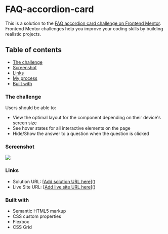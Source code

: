 # FAQ-accordion-card


This is a solution to the [FAQ accordion card challenge on Frontend Mentor](https://www.frontendmentor.io/challenges/faq-accordion-card-XlyjD0Oam). Frontend Mentor challenges help you improve your coding skills by building realistic projects. 

## Table of contents
  - [The challenge](#the-challenge)
  - [Screenshot](#screenshot)
  - [Links](#links)
  - [My process](#my-process)
  - [Built with](#built-with)
 


### The challenge

Users should be able to:

- View the optimal layout for the component depending on their device's screen size
- See hover states for all interactive elements on the page
- Hide/Show the answer to a question when the question is clicked

### Screenshot

![](./![image](https://user-images.githubusercontent.com/104263420/185856188-4bbdb94d-7d13-4d36-a769-c993b7f6102f.png)
)


### Links

- Solution URL: [[Add solution URL here](https://github.com/msbaylow/FAQ-accordion-card/tree/main)]()
- Live Site URL: [[Add live site URL here](https://msbaylow.github.io/FAQ-accordion-card/)]()


### Built with

- Semantic HTML5 markup
- CSS custom properties
- Flexbox
- CSS Grid
